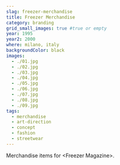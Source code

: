 ```yaml
---
slag: freezer-merchandise
title: Freezer Merchandise
category: branding
grid_small_images: true #true or empty
year: 1995
year2: 2000
where: milano, italy
backgroundColor: black
images:
  - ./01.jpg
  - ./02.jpg
  - ./03.jpg
  - ./04.jpg
  - ./05.jpg
  - ./06.jpg
  - ./07.jpg
  - ./08.jpg
  - ./09.jpg
tags:
  - merchandise
  - art-direction
  - concept
  - fashion
  - streetwear
---
```


Merchandise items for &lt;Freezer Magazine&gt;.
